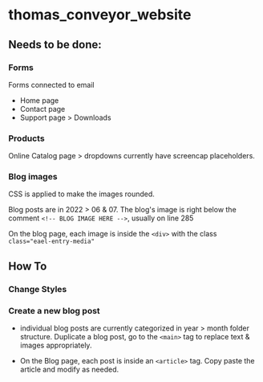 # thomas_conveyor_website

## Needs to be done:

### Forms
Forms connected to email
* Home page
* Contact page
* Support page > Downloads

### Products
Online Catalog page > dropdowns currently have screencap placeholders.

### Blog images
CSS is applied to make the images rounded.

Blog posts are in 2022 > 06 & 07. The blog's image is right below the comment ```<!-- BLOG IMAGE HERE -->```, usually on line 285

On the blog page, each image is inside the ```<div>``` with the class ```class="eael-entry-media"```

## How To

### Change Styles



### Create a new blog post
* individual blog posts are currently categorized in year > month folder structure. Duplicate a blog post, go to the ```<main>``` tag to replace text & images appropriately.

* On the Blog page, each post is inside an ```<article>``` tag. Copy paste the article and modify as needed.

